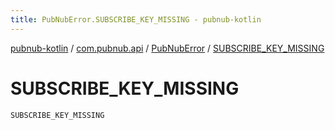 ```yaml
---
title: PubNubError.SUBSCRIBE_KEY_MISSING - pubnub-kotlin
---
```


[pubnub-kotlin](../../index.html) / [com.pubnub.api](../index.html) / [PubNubError](index.html) / [SUBSCRIBE_KEY_MISSING](./-s-u-b-s-c-r-i-b-e_-k-e-y_-m-i-s-s-i-n-g.html)

# SUBSCRIBE_KEY_MISSING

`SUBSCRIBE_KEY_MISSING`
